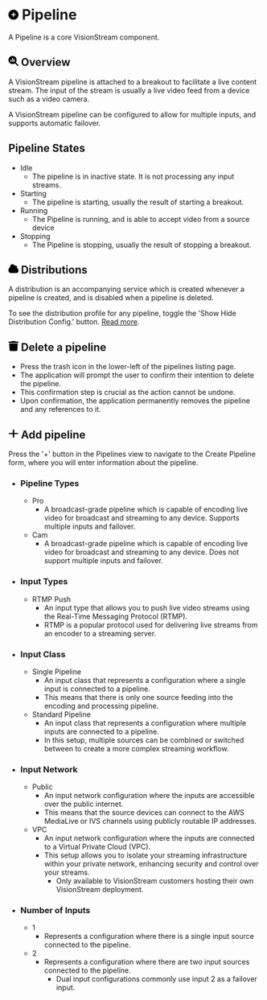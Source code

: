 # <img src="https://raw.githubusercontent.com/vishaldhole173/pro-stream-documentation/main/fontawesome/svgs/solid/circle-plus.svg" width="20" height="20"> Pipeline

A Pipeline is a core VisionStream component.

## <img src="https://raw.githubusercontent.com/vishaldhole173/pro-stream-documentation/main/fontawesome/svgs/solid/magnifying-glass-chart.svg" width="20" height="20"> Overview

A VisionStream pipeline is attached to a breakout to facilitate a live content stream. The input of the stream is
usually a live video feed from a device such as a video camera.

A VisionStream pipeline can be configured to allow for multiple inputs, and supports automatic failover.

## Pipeline States

- Idle
   - The pipeline is in inactive state. It is not processing any input streams. 
- Starting
    - The pipeline is starting, usually the result of starting a breakout.
- Running
    - The Pipeline is running, and is able to accept video from a source device
- Stopping
    - The Pipeline is stopping, usually the result of stopping a breakout.

## <img src="https://raw.githubusercontent.com/vishaldhole173/pro-stream-documentation/main/fontawesome/svgs/solid/cloud.svg" width="20" height="20">  Distributions

A distribution is an accompanying service which is created whenever a pipeline is created, and is disabled when a pipeline is deleted.

To see the distribution profile for any pipeline, toggle the 'Show Hide Distribution Config.' button. [Read more](../../Admin/Distributions/distributions.md).

## <img src="https://raw.githubusercontent.com/vishaldhole173/pro-stream-documentation/main/fontawesome/svgs/solid/trash.svg" width="20" height="20">  Delete a pipeline

* Press the trash icon in the lower-left of the pipelines listing page.
* The application will prompt the user to confirm their intention to delete the pipeline.
* This confirmation step is crucial as the action cannot be undone.
* Upon confirmation, the application permanently removes the pipeline and any references to it.

## <img src="https://raw.githubusercontent.com/vishaldhole173/pro-stream-documentation/main/fontawesome/svgs/solid/plus.svg" width="20" height="20">  Add pipeline 

Press the '+' button in the Pipelines view to navigate to the Create Pipeline form, where you will enter information
about the pipeline.

- ### Pipeline Types
    - Pro
        - A broadcast-grade pipeline which is capable of encoding live video for broadcast and streaming to any device. Supports multiple inputs and failover.
    - Cam
        - A broadcast-grade pipeline which is capable of encoding live video for broadcast and streaming to any device. Does not support multiple inputs and failover.

- ### Input Types
    - RTMP Push
        - An input type that allows you to push live video streams using the Real-Time Messaging Protocol (RTMP).
        - RTMP is a popular protocol used for delivering live streams from an encoder to a streaming server.

- ### Input Class
    - Single Pipeline
        - An input class that represents a configuration where a single input is connected to a pipeline.
        - This means that there is only one source feeding into the encoding and processing pipeline.
    - Standard Pipeline
        - An input class that represents a configuration where multiple inputs are connected to a pipeline. 
        - In this setup, multiple sources can be combined or switched between to create a more complex streaming workflow.

- ### Input Network
    - Public
        - An input network configuration where the inputs are accessible over the public internet.
        - This means that the source devices can connect to the AWS MediaLive or IVS channels using publicly routable IP addresses.
    - VPC
        - An input network configuration where the inputs are connected to a Virtual Private Cloud (VPC).
        - This setup allows you to isolate your streaming infrastructure within your private network, enhancing security and control over your streams.
          - Only available to VisionStream customers hosting their own VisionStream deployment. 

- ### Number of Inputs
    - 1
        - Represents a configuration where there is a single input source connected to the pipeline.
    - 2
        - Represents a configuration where there are two input sources connected to the pipeline.
          - Dual input configurations commonly use input 2 as a failover input. 

